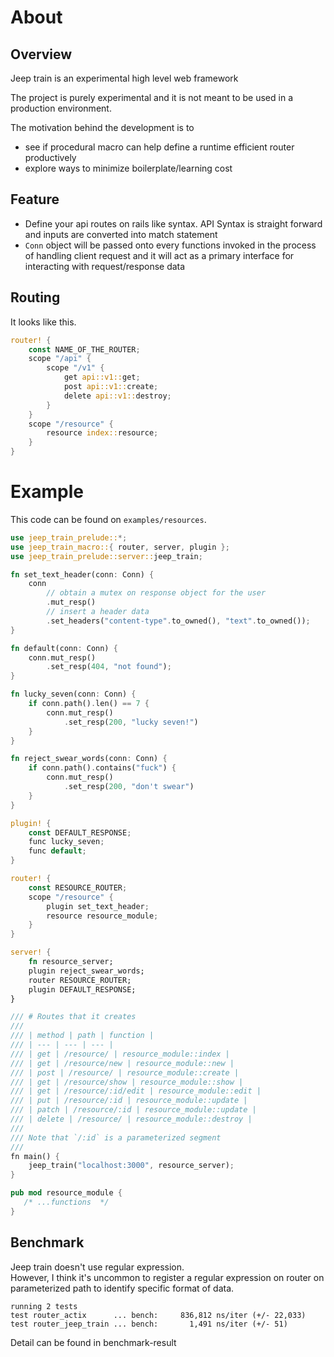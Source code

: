 # About
## Overview
Jeep train is an experimental high level web framework

The project is purely experimental and it is not meant to be used in a production environment.  

The motivation behind the development is to 
- see if procedural macro can help define a runtime efficient router productively
- explore ways to minimize boilerplate/learning cost

## Feature
- Define your api routes on rails like syntax. API Syntax is straight forward and inputs are converted into match statement
- `Conn` object will be passed onto every functions invoked in the process of handling client request and it will act as a primary interface for interacting with request/response data

## Routing 
It looks like this.

```rust
router! {
    const NAME_OF_THE_ROUTER;
    scope "/api" {
        scope "/v1" {
            get api::v1::get;
            post api::v1::create;
            delete api::v1::destroy;
        }
    }
    scope "/resource" {
        resource index::resource;
    }
}
```

# Example
This code can be found on `examples/resources`.

```rust
use jeep_train_prelude::*;
use jeep_train_macro::{ router, server, plugin };
use jeep_train_prelude::server::jeep_train;

fn set_text_header(conn: Conn) {
    conn
        // obtain a mutex on response object for the user
        .mut_resp() 
        // insert a header data 
        .set_headers("content-type".to_owned(), "text".to_owned());
}

fn default(conn: Conn) {
    conn.mut_resp()
        .set_resp(404, "not found");
}

fn lucky_seven(conn: Conn) {
    if conn.path().len() == 7 {
        conn.mut_resp()
            .set_resp(200, "lucky seven!")
    }
}

fn reject_swear_words(conn: Conn) {
    if conn.path().contains("fuck") {
        conn.mut_resp()
            .set_resp(200, "don't swear")
    }
}

plugin! {
    const DEFAULT_RESPONSE;
    func lucky_seven;
    func default;
}

router! {
    const RESOURCE_ROUTER;
    scope "/resource" {
        plugin set_text_header;
        resource resource_module;
    }
}

server! {
    fn resource_server;
    plugin reject_swear_words;
    router RESOURCE_ROUTER;
    plugin DEFAULT_RESPONSE;
}

/// # Routes that it creates
/// 
/// | method | path | function |
/// | --- | --- | --- |
/// | get | /resource/ | resource_module::index |
/// | get | /resource/new | resource_module::new |
/// | post | /resource/ | resource_module::create |
/// | get | /resource/show | resource_module::show |
/// | get | /resource/:id/edit | resource_module::edit |
/// | put | /resource/:id | resource_module::update |
/// | patch | /resource/:id | resource_module::update |
/// | delete | /resource/ | resource_module::destroy |
///
/// Note that `/:id` is a parameterized segment
/// 
fn main() {
    jeep_train("localhost:3000", resource_server);
}

pub mod resource_module {
   /* ...functions  */
}
```

## Benchmark
Jeep train doesn't use regular expression.   
However, I think it's uncommon to register a regular expression on router on parameterized path
to identify specific format of data.
```
running 2 tests
test router_actix      ... bench:     836,812 ns/iter (+/- 22,033)
test router_jeep_train ... bench:       1,491 ns/iter (+/- 51)
```
Detail can be found in benchmark-result

